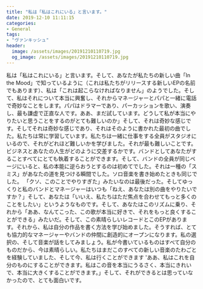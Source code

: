 ```yaml
---
title: "私は「私はこれにいる」と言います。"
date: 2019-12-10 11:11:15
categories:
- General
tags:
- "ヴァンキッシュ"
header:
  image: /assets/images/20191210110719.jpg
  og_image: /assets/images/20191210110719.jpg
---
```


私は「私はこれにいる」と言います。そして、あなたが私たちの新しい曲「In the Mood」で知っているように（これは私たちがリリースする新しいEPの名前でもあります）、私は「これは起こらなければなりません」のようでした。そして、私はそれについて本当に興奮し、それからマネージャーとパパと一緒に電話で奇妙なことをします。パパはドラマーであり、パーカッションを歌い、演奏し、最も謙虚で正直な人です。ああ、まだ試しています。どうして私が本当にやりたいと思うことをするのがとても難しいのか」そして、それは奇妙な感じです。そしてそれは奇妙な感じであり、それはそのように書かれた最初の曲でした。私たちは常に学習しています。私たちは一緒に仕事をする全員がスタジオにいるので、それがどれほど難しいかを学びました。それが最も難しいことです。ビジネスとあなたの人生がどのように交差するかです。バンドとしてあなたがすることすべてにとても執着することができます。そして、バンドの全員が同じページにいると、私の本能に逆らおうとするのは初めてでした。それは一種の「スミス」があなたの道を見つける瞬間でした。ソロ音楽を書き始めたときも同じでした。 「クソ、このことでやりすぎた」みたいなのは最後だった。そしてゆっくりと私のバンドとマネージャーはいつも「ねえ、あなたは別の曲をやりたいですか？」そして、あなたは「いいえ、私たちはただ焦点を合わせてもっと多くのことをしたい」というようなものです。そして、あなたはこのリズムに乗り、それから「ああ、なんてこった、この歌が本当に好きで、それをもっと良くすることができる」みたいだ。そして、この素晴らしいレコードとこのEPがあります。それから、私は自分の作品を書く方法を学び始めました。そうすれば、とても協力的なマネージャーやバンドの仲間に創造的にオープンになります。私の選択の、そして音楽が話をしてみましょう。私が今書いているものはすべて自分のものだから、今は素晴らしい。私たちはまだこのすべての新しい音楽のたわごとを経験していました、そして今、私は行くことができます &#39;ああ、私はこれを自分のものにすることができます。私はこの音を本当にうるさく、本当にきれいで、本当に大きくすることができます。」そして、それができるとは思っていなかったので、とても面白いです。
